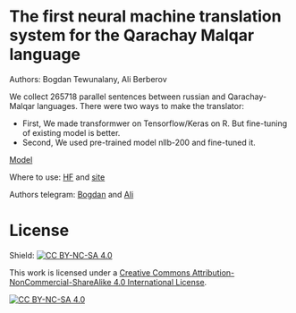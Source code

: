# The first neural machine translation system for the Qarachay Malqar language
 
Authors: Bogdan Tewunalany, Ali Berberov

We collect 265718 parallel sentences between russian and Qarachay-Malqar languages. There were two ways to make the translator:  
  * First, We made transformwer on Tensorflow/Keras on R. But fine-tuning of existing model is better.    
  * Second, We used pre-trained model nllb-200 and fine-tuned it.  

[Model](https://huggingface.co/TSjB/NLLB-201-600M-QM-V1)

Where to use:
[HF](https://huggingface.co/spaces/TSjB/QM_RU_translator) and [site](https://tsjb-qm-ru-translator.hf.space/?)

Authors telegram:
[Bogdan](https://t.me/bogdan_tewunalany) and
[Ali](https://t.me/ali_bulat1990)  

# License
Shield: [![CC BY-NC-SA 4.0][cc-by-nc-sa-shield]][cc-by-nc-sa]

This work is licensed under a
[Creative Commons Attribution-NonCommercial-ShareAlike 4.0 International License][cc-by-nc-sa].

[![CC BY-NC-SA 4.0][cc-by-nc-sa-image]][cc-by-nc-sa]

[cc-by-nc-sa]: http://creativecommons.org/licenses/by-nc-sa/4.0/
[cc-by-nc-sa-image]: https://licensebuttons.net/l/by-nc-sa/4.0/88x31.png
[cc-by-nc-sa-shield]: https://img.shields.io/badge/License-CC%20BY--NC--SA%204.0-lightgrey.svg
